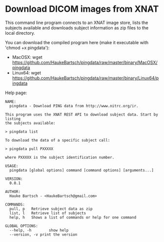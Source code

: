 Download DICOM images from XNAT
===============================

This command line program connects to an XNAT image store, lists the subjects available and downloads subject
information as zip files to the local directory.


You can download the compiled program here (make it executable with 'chmod +x pingdata'):

* MacOSX:
	wget https://github.com/HaukeBartsch/pingdata/raw/master/binary/MacOSX/pingdata
* Linux64:
	wget https://github.com/HaukeBartsch/pingdata/raw/master/binary/Linux64/pingdata

Help page:

	NAME:
	  pingdata - Download PING data from http://www.nitrc.org/ir.
	
	This program uses the XNAT REST API to download subject data. Start by listing
	the subjects available:
	
	> pingdata list
	 
	To download the data of a specific subject call:
	
	> pingdata pull PXXXXX
	
	where PXXXXX is the subject identification number.
	
	USAGE:
	  pingdata [global options] command [command options] [arguments...]
	
	VERSION:
	  0.0.1
	  
	AUTHOR:
	  Hauke Bartsch - <HaukeBartsch@gmail.com>
	  
	COMMANDS:
	  pull, p	Retrieve subject data as zip
	  list, l	Retrieve list of subjects
	  help, h	Shows a list of commands or help for one command
	  
	GLOBAL OPTIONS:
	  --help, -h		show help
	  --version, -v	print the version
